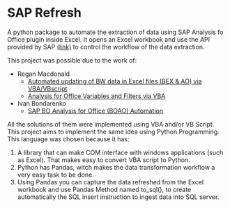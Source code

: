 # SAP Refresh

A python package to automate the extraction of data using SAP Analysis fo Office plugin inside Excel. It opens an Excel workbook and use the API provided by SAP [(link)](https://help.sap.com/viewer/ca9c58444d64420d99d6c136a3207632/2.6.1.0/en-US/f270fd456c9b1014bf2c9a7eb0e91070.html) to control the workflow of the data extraction. 

This project was possible due to the work of:
- Regan Macdonald
    - [Automated updating of BW data in Excel files (BEX & AO) via VBA/VBscript](https://blogs.sap.com/2016/12/18/automated-updating-of-data-in-excel-files-bex-ao-via-vbavbscript/)
    - [Analysis for Office Variables and Filters via VBA](https://blogs.sap.com/2017/02/03/analysis-for-office-variables-and-filters-via-vba/)
- Ivan Bondarenko
    - [SAP BO Analysis for Office (BOAO) Automation](https://github.com/IvanBond/SAP-BOA-Automation)

All the solutions of them were implemented using VBA and/or VB Script. This project aims to implement the same idea using Python Programming. This language was chosen because it has:
1) A library that can make COM interface with windows applications  (such as Excel). That makes easy to convert VBA script to Python.
2) Python has Pandas, witch makes the data transformation workflow a very easy task to be done.
3) Using Pandas you can capture the data refreshed from the Excel workbook and use Pandas Method named to_sql(), to create automatically the SQL insert instruction to ingest data into SQL server.
